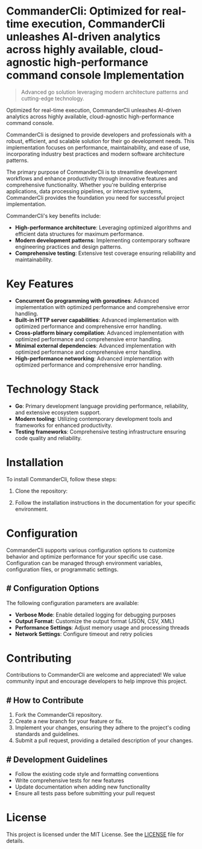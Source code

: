 <!-- fallback_CommanderCli_20250807004303_36615 -->

# CommanderCli: Optimized for real-time execution, CommanderCli unleashes AI-driven analytics across highly available, cloud-agnostic high-performance command console Implementation
> Advanced go solution leveraging modern architecture patterns and cutting-edge technology.

Optimized for real-time execution, CommanderCli unleashes AI-driven analytics across highly available, cloud-agnostic high-performance command console.

CommanderCli is designed to provide developers and professionals with a robust, efficient, and scalable solution for their go development needs. This implementation focuses on performance, maintainability, and ease of use, incorporating industry best practices and modern software architecture patterns.

The primary purpose of CommanderCli is to streamline development workflows and enhance productivity through innovative features and comprehensive functionality. Whether you're building enterprise applications, data processing pipelines, or interactive systems, CommanderCli provides the foundation you need for successful project implementation.

CommanderCli's key benefits include:

* **High-performance architecture**: Leveraging optimized algorithms and efficient data structures for maximum performance.
* **Modern development patterns**: Implementing contemporary software engineering practices and design patterns.
* **Comprehensive testing**: Extensive test coverage ensuring reliability and maintainability.

# Key Features

* **Concurrent Go programming with goroutines**: Advanced implementation with optimized performance and comprehensive error handling.
* **Built-in HTTP server capabilities**: Advanced implementation with optimized performance and comprehensive error handling.
* **Cross-platform binary compilation**: Advanced implementation with optimized performance and comprehensive error handling.
* **Minimal external dependencies**: Advanced implementation with optimized performance and comprehensive error handling.
* **High-performance networking**: Advanced implementation with optimized performance and comprehensive error handling.

# Technology Stack

* **Go**: Primary development language providing performance, reliability, and extensive ecosystem support.
* **Modern tooling**: Utilizing contemporary development tools and frameworks for enhanced productivity.
* **Testing frameworks**: Comprehensive testing infrastructure ensuring code quality and reliability.

# Installation

To install CommanderCli, follow these steps:

1. Clone the repository:


2. Follow the installation instructions in the documentation for your specific environment.

# Configuration

CommanderCli supports various configuration options to customize behavior and optimize performance for your specific use case. Configuration can be managed through environment variables, configuration files, or programmatic settings.

## # Configuration Options

The following configuration parameters are available:

* **Verbose Mode**: Enable detailed logging for debugging purposes
* **Output Format**: Customize the output format (JSON, CSV, XML)
* **Performance Settings**: Adjust memory usage and processing threads
* **Network Settings**: Configure timeout and retry policies

# Contributing

Contributions to CommanderCli are welcome and appreciated! We value community input and encourage developers to help improve this project.

## # How to Contribute

1. Fork the CommanderCli repository.
2. Create a new branch for your feature or fix.
3. Implement your changes, ensuring they adhere to the project's coding standards and guidelines.
4. Submit a pull request, providing a detailed description of your changes.

## # Development Guidelines

* Follow the existing code style and formatting conventions
* Write comprehensive tests for new features
* Update documentation when adding new functionality
* Ensure all tests pass before submitting your pull request

# License

This project is licensed under the MIT License. See the [LICENSE](https://github.com/sandibrrm/CommanderCli/blob/main/LICENSE) file for details.
